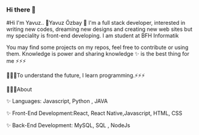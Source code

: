### Hi there 👋
#Hi I'm Yavuz..
🚀Yavuz Özbay 🚀 I'm a full stack developer, interested in writing new codes, dreaming new designs and creating new web sites but my speciality is front-end developing. I am student at BFH Informatik

You may find some projects on my repos, feel free to contribute or using them. Knowledge is power and sharing knowledge ✨ is the best thing for me ⚡⚡⚡

🌱🌱🌱To understand the future, I learn programming.⚡⚡⚡

💬💬💬About

✨ Languages: Javascript, Python , JAVA

✨ Front-End Development:React, React Native,Javascript, HTML, CSS

✨ Back-End Development: MySQL, SQL , NodeJs
<!--
**yavuzoz/yavuzoz** is a ✨ _special_ ✨ repository because its `README.md` (this file) appears on your GitHub profile.

Here are some ideas to get you started:

- 🔭 I’m currently working on ...
- 🌱 I’m currently learning ...
- 👯 I’m looking to collaborate on ...
- 🤔 I’m looking for help with ...
- 💬 Ask me about ...
- 📫 How to reach me: ...
- 😄 Pronouns: ...
- ⚡ Fun fact: ...
-->
